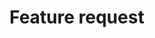 # Feature request

<!-- Add your feature request here. Please describe your proposal as accurate as possible. -->
